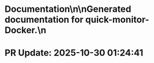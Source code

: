 # Documentation\n\nGenerated documentation for quick-monitor-Docker.\n

# PR Update: 2025-10-30 01:24:41
